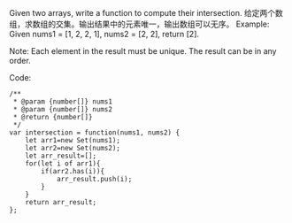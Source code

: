 Given two arrays, write a function to compute their intersection.
给定两个数组，求数组的交集。输出结果中的元素唯一，输出数组可以无序。
Example:
Given nums1 = [1, 2, 2, 1], nums2 = [2, 2], return [2].

Note:
Each element in the result must be unique.
The result can be in any order.

Code:

	/**
	 * @param {number[]} nums1
	 * @param {number[]} nums2
	 * @return {number[]}
	 */
	var intersection = function(nums1, nums2) {
	    let arr1=new Set(nums1);
	    let arr2=new Set(nums2);
	    let arr_result=[];
	    for(let i of arr1){
	    	if(arr2.has(i)){
	    		arr_result.push(i);
	    	}
	    }
	    return arr_result;
	};